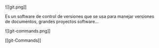 ![[git.png]]

Es un software de control de versiones que se usa para manejar versiones de documentos, grandes proyectos software...

![[git-commands.png]]


[[git-Commands]]

